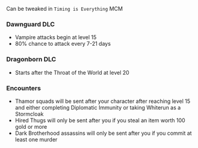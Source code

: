 Can be tweaked in `Timing is Everything` MCM

### Dawnguard DLC
- Vampire attacks begin at level 15
- 80% chance to attack every 7-21 days

### Dragonborn DLC
- Starts after the Throat of the World at level 20

### Encounters
- Thamor squads will be sent after your character after reaching level 15 and either completing Diplomatic Immunity or taking Whiterun as a Stormcloak
- Hired Thugs will only be sent after you if you steal an item worth 100 gold or more
- Dark Brotherhood assassins will only be sent after you if you commit at least one murder
